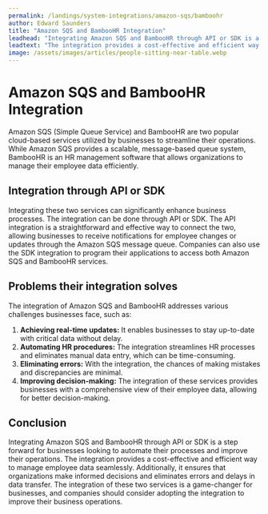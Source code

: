 ```yaml
---
permalink: /landings/system-integrations/amazon-sqs/bamboohr
author: Edward Saunders
title: "Amazon SQS and BambooHR Integration"
leadhead: "Integrating Amazon SQS and BambooHR through API or SDK is a step forward for businesses looking to automate their processes and improve their operations"
leadtext: "The integration provides a cost-effective and efficient way to manage employee data seamlessly. Additionally, it ensures that organizations make informed decisions and eliminates errors and delays in data transfer. The integration of these two services is a game-changer for businesses, and companies should consider adopting the integration to improve their business operations."
image: /assets/images/articles/people-sitting-near-table.webp
---
```

<div class="arttext">	<h1>Amazon SQS and BambooHR Integration</h1>
	<p>Amazon SQS (Simple Queue Service) and BambooHR are two popular cloud-based services utilized by businesses to streamline their operations. While Amazon SQS provides a scalable, message-based queue system, BambooHR is an HR management software that allows organizations to manage their employee data efficiently. </p>
	<h2>Integration through API or SDK</h2>
	<p>Integrating these two services can significantly enhance business processes. The integration can be done through API or SDK. The API integration is a straightforward and effective way to connect the two, allowing businesses to receive notifications for employee changes or updates through the Amazon SQS message queue. Companies can also use the SDK integration to program their applications to access both Amazon SQS and BambooHR services. </p>
	<h2>Problems their integration solves</h2>
	<p>The integration of Amazon SQS and BambooHR addresses various challenges businesses face, such as:</p>
	<ol>
		<li><strong>Achieving real-time updates:</strong> It enables businesses to stay up-to-date with critical data without delay.</li>
		<li><strong>Automating HR procedures:</strong> The integration streamlines HR processes and eliminates manual data entry, which can be time-consuming.</li>
		<li><strong>Eliminating errors:</strong> With the integration, the chances of making mistakes and discrepancies are minimal. </li>
		<li><strong>Improving decision-making:</strong> The integration of these services provides businesses with a comprehensive view of their employee data, allowing for better decision-making.</li>
	</ol>
	<h2>Conclusion</h2>
	<p>Integrating Amazon SQS and BambooHR through API or SDK is a step forward for businesses looking to automate their processes and improve their operations. The integration provides a cost-effective and efficient way to manage employee data seamlessly. Additionally, it ensures that organizations make informed decisions and eliminates errors and delays in data transfer. The integration of these two services is a game-changer for businesses, and companies should consider adopting the integration to improve their business operations. </p>
</div>